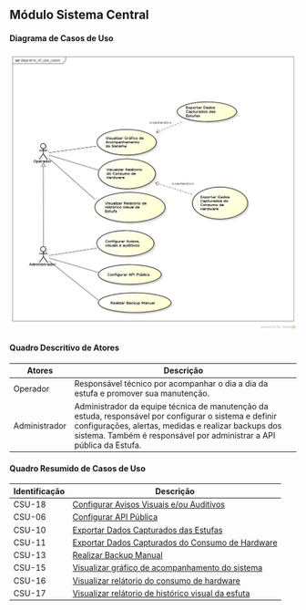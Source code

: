 ## Módulo Sistema Central

#### Diagrama de Casos de Uso
![Diagrama](https://github.com/avandrevitor/hidroino/blob/master/project/artifacts/diagrams_of_use_cases/module3_diagram%20.jpg)

#### Quadro Descritivo de Atores

|Atores|Descrição|
|---	|---	|
|Operador|Responsável técnico por acompanhar o dia a dia da estufa e promover sua manutenção.|
|Administrador|Administrador da equipe técnica de manutenção da estuda, responsável por configurar o sistema e definir configurações, alertas, medidas e realizar backups dos sistema. Também é responsável por administrar a API pública da Estufa.|

#### Quadro Resumido de Casos de Uso

|Identificação |Descrição |
|---	|---	|
|CSU-18| [Configurar Avisos Visuais e/ou Auditivos](https://github.com/avandrevitor/hidroino/blob/master/project/artifacts/csu-18.md)
|CSU-06| [Configurar API Pública](https://github.com/avandrevitor/hidroino/blob/master/project/artifacts/csu-06.md)|
|CSU-10| [Exportar Dados Capturados das Estufas](https://github.com/avandrevitor/hidroino/blob/master/project/artifacts/csu-10.md)|
|CSU-11| [Exportar Dados Capturados do Consumo de Hardware](https://github.com/avandrevitor/hidroino/blob/master/project/artifacts/csu-11.md)|
|CSU-13| [Realizar Backup Manual](https://github.com/avandrevitor/hidroino/blob/master/project/artifacts/csu-13.md)|
|CSU-15| [Visualizar gráfico de acompanhamento do sistema](https://github.com/avandrevitor/hidroino/blob/master/project/artifacts/csu-15.md)|
|CSU-16| [Visualizar relátorio do consumo de hardware](https://github.com/avandrevitor/hidroino/blob/master/project/artifacts/csu-16.md)|
|CSU-17| [Visualizar relátorio de histórico visual da esfuta](https://github.com/avandrevitor/hidroino/blob/master/project/artifacts/csu-17.md)|
